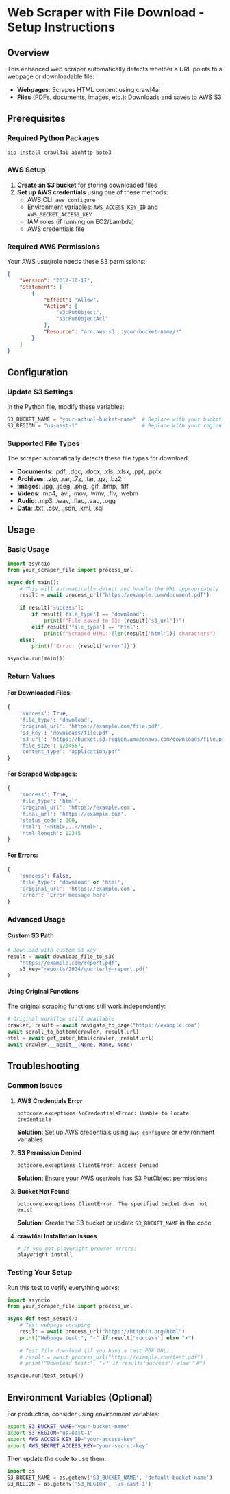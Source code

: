 # Web Scraper with File Download - Setup Instructions

## Overview
This enhanced web scraper automatically detects whether a URL points to a webpage or downloadable file:
- **Webpages**: Scrapes HTML content using crawl4ai
- **Files** (PDFs, documents, images, etc.): Downloads and saves to AWS S3

## Prerequisites

### Required Python Packages
```bash
pip install crawl4ai aiohttp boto3
```

### AWS Setup
1. **Create an S3 bucket** for storing downloaded files
2. **Set up AWS credentials** using one of these methods:
   - AWS CLI: `aws configure`
   - Environment variables: `AWS_ACCESS_KEY_ID` and `AWS_SECRET_ACCESS_KEY`
   - IAM roles (if running on EC2/Lambda)
   - AWS credentials file

### Required AWS Permissions
Your AWS user/role needs these S3 permissions:
```json
{
    "Version": "2012-10-17",
    "Statement": [
        {
            "Effect": "Allow",
            "Action": [
                "s3:PutObject",
                "s3:PutObjectAcl"
            ],
            "Resource": "arn:aws:s3:::your-bucket-name/*"
        }
    ]
}
```

## Configuration

### Update S3 Settings
In the Python file, modify these variables:
```python
S3_BUCKET_NAME = "your-actual-bucket-name"  # Replace with your bucket
S3_REGION = "us-east-1"                     # Replace with your region
```

### Supported File Types
The scraper automatically detects these file types for download:
- **Documents**: .pdf, .doc, .docx, .xls, .xlsx, .ppt, .pptx
- **Archives**: .zip, .rar, .7z, .tar, .gz, .bz2
- **Images**: .jpg, .jpeg, .png, .gif, .bmp, .tiff
- **Videos**: .mp4, .avi, .mov, .wmv, .flv, .webm
- **Audio**: .mp3, .wav, .flac, .aac, .ogg
- **Data**: .txt, .csv, .json, .xml, .sql

## Usage

### Basic Usage
```python
import asyncio
from your_scraper_file import process_url

async def main():
    # This will automatically detect and handle the URL appropriately
    result = await process_url("https://example.com/document.pdf")
    
    if result['success']:
        if result['file_type'] == 'download':
            print(f"File saved to S3: {result['s3_url']}")
        elif result['file_type'] == 'html':
            print(f"Scraped HTML: {len(result['html'])} characters")
    else:
        print(f"Error: {result['error']}")

asyncio.run(main())
```

### Return Values

#### For Downloaded Files:
```python
{
    'success': True,
    'file_type': 'download',
    'original_url': 'https://example.com/file.pdf',
    's3_key': 'downloads/file.pdf',
    's3_url': 'https://bucket.s3.region.amazonaws.com/downloads/file.pdf',
    'file_size': 1234567,
    'content_type': 'application/pdf'
}
```

#### For Scraped Webpages:
```python
{
    'success': True,
    'file_type': 'html',
    'original_url': 'https://example.com',
    'final_url': 'https://example.com',
    'status_code': 200,
    'html': '<html>...</html>',
    'html_length': 12345
}
```

#### For Errors:
```python
{
    'success': False,
    'file_type': 'download' or 'html',
    'original_url': 'https://example.com',
    'error': 'Error message here'
}
```

### Advanced Usage

#### Custom S3 Path
```python
# Download with custom S3 key
result = await download_file_to_s3(
    "https://example.com/report.pdf",
    s3_key="reports/2024/quarterly-report.pdf"
)
```

#### Using Original Functions
The original scraping functions still work independently:
```python
# Original workflow still available
crawler, result = await navigate_to_page("https://example.com")
await scroll_to_bottom(crawler, result.url)
html = await get_outer_html(crawler, result.url)
await crawler.__aexit__(None, None, None)
```

## Troubleshooting

### Common Issues

1. **AWS Credentials Error**
   ```
   botocore.exceptions.NoCredentialsError: Unable to locate credentials
   ```
   **Solution**: Set up AWS credentials using `aws configure` or environment variables

2. **S3 Permission Denied**
   ```
   botocore.exceptions.ClientError: Access Denied
   ```
   **Solution**: Ensure your AWS user/role has S3 PutObject permissions

3. **Bucket Not Found**
   ```
   botocore.exceptions.ClientError: The specified bucket does not exist
   ```
   **Solution**: Create the S3 bucket or update `S3_BUCKET_NAME` in the code

4. **crawl4ai Installation Issues**
   ```bash
   # If you get playwright browser errors:
   playwright install
   ```

### Testing Your Setup

Run this test to verify everything works:
```python
import asyncio
from your_scraper_file import process_url

async def test_setup():
    # Test webpage scraping
    result = await process_url("https://httpbin.org/html")
    print("Webpage test:", "✓" if result['success'] else "✗")
    
    # Test file download (if you have a test PDF URL)
    # result = await process_url("https://example.com/test.pdf")
    # print("Download test:", "✓" if result['success'] else "✗")

asyncio.run(test_setup())
```

## Environment Variables (Optional)

For production, consider using environment variables:
```bash
export S3_BUCKET_NAME="your-bucket-name"
export S3_REGION="us-east-1"
export AWS_ACCESS_KEY_ID="your-access-key"
export AWS_SECRET_ACCESS_KEY="your-secret-key"
```

Then update the code to use them:
```python
import os
S3_BUCKET_NAME = os.getenv('S3_BUCKET_NAME', 'default-bucket-name')
S3_REGION = os.getenv('S3_REGION', 'us-east-1')
```
